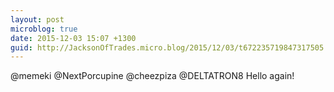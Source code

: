 ```yaml
---
layout: post
microblog: true
date: 2015-12-03 15:07 +1300
guid: http://JacksonOfTrades.micro.blog/2015/12/03/t672235719847317505.html
---
```

@memeki @NextPorcupine @cheezpiza @DELTATRON8 Hello again!
